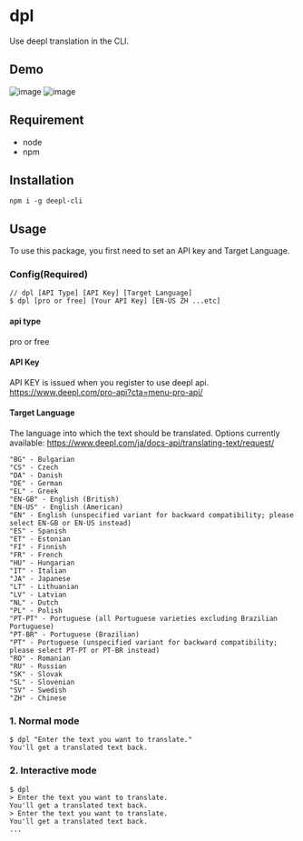 # dpl

Use deepl translation in the CLI.

## Demo

![image](https://user-images.githubusercontent.com/61904065/151411814-f56f9a84-ab43-479d-bd1e-187b278fcd14.png)
![image](https://user-images.githubusercontent.com/61904065/151412108-d0d73a03-0347-420f-8b0b-cb6358a874f3.png)

## Requirement

- node
- npm

## Installation

```
npm i -g deepl-cli
```

## Usage

To use this package, you first need to set an API key and Target Language.

### Config(Required)

```
// dpl [API Type] [API Key] [Target Language]
$ dpl [pro or free] [Your API Key] [EN-US ZH ...etc]
```

#### api type

pro or free

#### API Key

API KEY is issued when you register to use deepl api.
https://www.deepl.com/pro-api?cta=menu-pro-api/

#### Target Language

The language into which the text should be translated. Options currently available:
https://www.deepl.com/ja/docs-api/translating-text/request/

```
"BG" - Bulgarian
"CS" - Czech
"DA" - Danish
"DE" - German
"EL" - Greek
"EN-GB" - English (British)
"EN-US" - English (American)
"EN" - English (unspecified variant for backward compatibility; please select EN-GB or EN-US instead)
"ES" - Spanish
"ET" - Estonian
"FI" - Finnish
"FR" - French
"HU" - Hungarian
"IT" - Italian
"JA" - Japanese
"LT" - Lithuanian
"LV" - Latvian
"NL" - Dutch
"PL" - Polish
"PT-PT" - Portuguese (all Portuguese varieties excluding Brazilian Portuguese)
"PT-BR" - Portuguese (Brazilian)
"PT" - Portuguese (unspecified variant for backward compatibility; please select PT-PT or PT-BR instead)
"RO" - Romanian
"RU" - Russian
"SK" - Slovak
"SL" - Slovenian
"SV" - Swedish
"ZH" - Chinese
```

### 1. Normal mode

```
$ dpl "Enter the text you want to translate."
You'll get a translated text back.
```

### 2. Interactive mode

```
$ dpl
> Enter the text you want to translate.
You'll get a translated text back.
> Enter the text you want to translate.
You'll get a translated text back.
...
```
